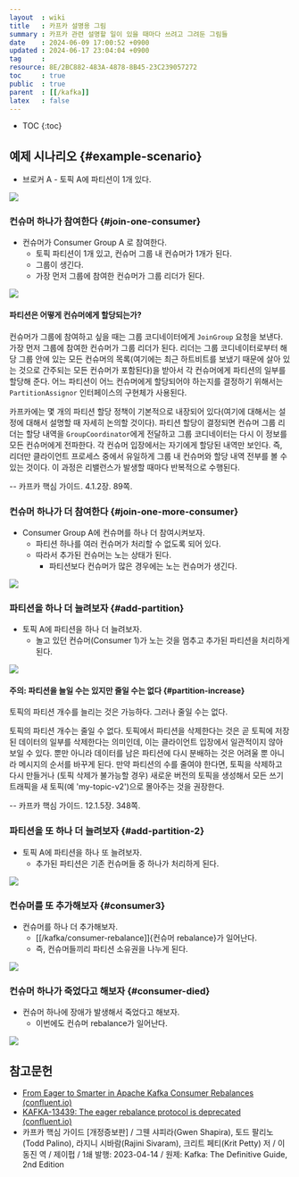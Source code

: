 ```yaml
---
layout  : wiki
title   : 카프카 설명용 그림
summary : 카프카 관련 설명할 일이 있을 때마다 쓰려고 그려둔 그림들
date    : 2024-06-09 17:00:52 +0900
updated : 2024-06-17 23:04:04 +0900
tag     : 
resource: 8E/2BC882-483A-4878-8B45-23C239057272
toc     : true
public  : true
parent  : [[/kafka]]
latex   : false
---
```

* TOC
{:toc}

## 예제 시나리오 {#example-scenario}

- 브로커 A - 토픽 A에 파티션이 1개 있다.

![]( /resource/8E/2BC882-483A-4878-8B45-23C239057272/partition1-consumer0.svg )

### 컨슈머 하나가 참여한다 {#join-one-consumer}

- 컨슈머가 Consumer Group A 로 참여한다.
    - 토픽 파티션이 1개 있고, 컨슈머 그룹 내 컨슈머가 1개가 된다.
    - 그룹이 생긴다.
    - 가장 먼저 그룹에 참여한 컨슈머가 그룹 리더가 된다.

![]( /resource/8E/2BC882-483A-4878-8B45-23C239057272/partition1-consumer1.svg )

#### 파티션은 어떻게 컨슈머에게 할당되는가?

>
컨슈머가 그룹에 참여하고 싶을 때는 그룹 코디네이터에게 `JoinGroup` 요청을 보낸다.
가장 먼저 그룹에 참여한 컨슈머가 그룹 리더가 된다.
리더는 그룹 코디네이터로부터 해당 그룹 안에 있는 모든 컨슈머의 목록(여기에는 최근 하트비트를 보냈기 때문에 살아 있는 것으로 간주되는 모든 컨슈머가 포함된다)을 받아서 각 컨슈머에게 파티션의 일부를 할당해 준다.
어느 파티션이 어느 컨슈머에게 할당되어야 하는지를 결정하기 위해서는 `PartitionAssignor` 인터페이스의 구현체가 사용된다.
>
카프카에는 몇 개의 파티션 할당 정책이 기본적으로 내장되어 있다(여기에 대해서는 설정에 대해서 설명할 때 자세히 논의할 것이다).
파티션 할당이 결정되면 컨슈머 그룹 리더는 할당 내역을 `GroupCoordinator`에게 전달하고 그룹 코디네이터는 다시 이 정보를 모든 컨슈머에게 전파한다.
각 컨슈머 입장에서는 자기에게 할당된 내역만 보인다.
즉, 리더만 클라이언트 프로세스 중에서 유일하게 그룹 내 컨슈머와 할당 내역 전부를 볼 수 있는 것이다. 이 과정은 리밸런스가 발생할 때마다 반복적으로 수행된다.
>
-- 카프카 핵심 가이드. 4.1.2장. 89쪽.

### 컨슈머 하나가 더 참여한다 {#join-one-more-consumer}

- Consumer Group A에 컨슈머를 하나 더 참여시켜보자.
    - 파티션 하나를 여러 컨슈머가 처리할 수 없도록 되어 있다.
    - 따라서 추가된 컨슈머는 노는 상태가 된다.
        - 파티션보다 컨슈머가 많은 경우에는 노는 컨슈머가 생긴다.

![]( /resource/8E/2BC882-483A-4878-8B45-23C239057272/partition1-consumer2.svg )

### 파티션을 하나 더 늘려보자 {#add-partition}

- 토픽 A에 파티션을 하나 더 늘려보자.
    - 놀고 있던 컨슈머(Consumer 1)가 노는 것을 멈추고 추가된 파티션을 처리하게 된다.

![]( /resource/8E/2BC882-483A-4878-8B45-23C239057272/partition2-consumer2.svg )

#### 주의: 파티션을 늘일 수는 있지만 줄일 수는 없다 {#partition-increase}

토픽의 파티션 개수를 늘리는 것은 가능하다. 그러나 줄일 수는 없다.

>
토픽의 파티션 개수는 줄일 수 없다.
토픽에서 파티션을 삭제한다는 것은 곧 토픽에 저장된 데이터의 일부를 삭제한다는 의미인데,
이는 클라이언트 입장에서 일관적이지 않아 보일 수 있다.
뿐만 아니라 데이터를 남은 파티션에 다시 분배하는 것은 어려울 뿐 아니라 메시지의 순서를 바꾸게 된다.
만약 파티션의 수를 줄여야 한다면, 토픽을 삭제하고 다시 만들거나 (토픽 삭제가 불가능할 경우) 새로운 버전의 토픽을 생성해서
모든 쓰기 트래픽을 새 토픽(예 'my-topic-v2')으로 몰아주는 것을 권장한다.
>
-- 카프카 핵심 가이드. 12.1.5장. 348쪽.


### 파티션을 또 하나 더 늘려보자 {#add-partition-2}

- 토픽 A에 파티션을 하나 또 늘려보자.
    - 추가된 파티션은 기존 컨슈머들 중 하나가 처리하게 된다.

![]( /resource/8E/2BC882-483A-4878-8B45-23C239057272/partition3-consumer2.svg )

### 컨슈머를 또 추가해보자 {#consumer3}

- 컨슈머를 하나 더 추가해보자.
    - [[/kafka/consumer-rebalance]]{컨슈머 rebalance}가 일어난다.
    - 즉, 컨슈머들끼리 파티션 소유권을 나누게 된다.

![]( /resource/8E/2BC882-483A-4878-8B45-23C239057272/partition3-consumer3.svg )

### 컨슈머 하나가 죽었다고 해보자 {#consumer-died}

- 컨슈머 하나에 장애가 발생해서 죽었다고 해보자.
    - 이번에도 컨슈머 rebalance가 일어난다.

![]( /resource/8E/2BC882-483A-4878-8B45-23C239057272/partition3-consumer2-disabled1.svg )


## 참고문헌

- [From Eager to Smarter in Apache Kafka Consumer Rebalances (confluent.io)](https://www.confluent.io/blog/cooperative-rebalancing-in-kafka-streams-consumer-ksqldb/ )
- [KAFKA-13439: The eager rebalance protocol is deprecated (confluent.io)](https://www.confluent.io/ko-kr/blog/apache-kafka-3-1-version-features-and-updates/#eager-rebalance-protocol )
- 카프카 핵심 가이드 [개정증보판] / 그웬 샤피라(Gwen Shapira), 토드 팔리노(Todd Palino), 라지니 시바람(Rajini Sivaram), 크리트 페티(Krit Petty) 저 / 이동진 역 / 제이펍 / 1쇄 발행: 2023-04-14 / 원제: Kafka: The Definitive Guide, 2nd Edition

